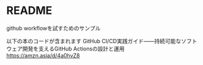
# README

github workflowを試すためのサンプル


以下の本のコードが含まれます
GitHub CI/CD実践ガイド――持続可能なソフトウェア開発を支えるGitHub Actionsの設計と運用
https://amzn.asia/d/4a0hvZ8